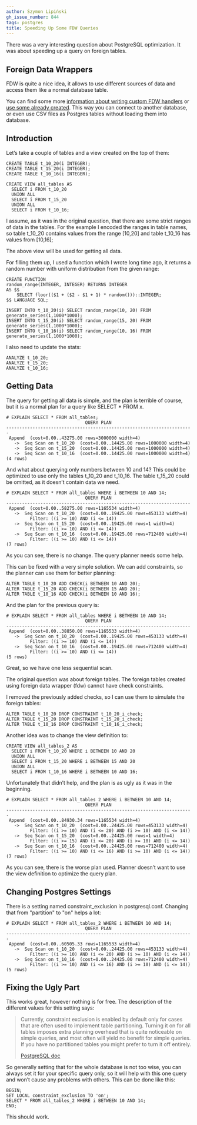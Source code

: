 ```yaml
---
author: Szymon Lipiński
gh_issue_number: 844
tags: postgres
title: Speeding Up Some FDW Queries
---
```


There was a very interesting question about PostgreSQL optimization. It was about speeding up a query on foreign tables.

## Foreign Data Wrappers

FDW is quite a nice idea, it allows to use different sources of data and access them like a normal database table.

You can find some more [information about writing custom FDW handlers](http://www.postgresql.org/docs/9.2/static/fdwhandler.html) or [use some already created](http://wiki.postgresql.org/wiki/Foreign_data_wrappers). This way you can connect to another database, or even use CSV files as Postgres tables without loading them into database.

## Introduction

Let’s take a couple of tables and a view created on the top of them:

```
CREATE TABLE t_10_20(i INTEGER);
CREATE TABLE t_15_20(i INTEGER);
CREATE TABLE t_10_16(i INTEGER);

CREATE VIEW all_tables AS
  SELECT i FROM t_10_20
  UNION ALL
  SELECT i FROM t_15_20
  UNION ALL
  SELECT i FROM t_10_16;
```

I assume, as it was in the original question, that there are some strict ranges of data in the tables. For the example I encoded the ranges in table names, so table t_10_20 contains values from the range [10,20] and table t_10_16 has values from [10,16];

The above view will be used for getting all data.

For filling them up, I used a function which I wrote long time ago, it returns a random number with uniform distribution from the given range:

```
CREATE FUNCTION
random_range(INTEGER, INTEGER) RETURNS INTEGER
AS $$
    SELECT floor(($1 + ($2 - $1 + 1) * random()))::INTEGER;
$$ LANGUAGE SQL;

INSERT INTO t_10_20(i) SELECT random_range(10, 20) FROM generate_series(1,1000*1000);
INSERT INTO t_15_20(i) SELECT random_range(15, 20) FROM generate_series(1,1000*1000);
INSERT INTO t_10_16(i) SELECT random_range(10, 16) FROM generate_series(1,1000*1000);
```

I also need to update the stats:

```
ANALYZE t_10_20;
ANALYZE t_15_20;
ANALYZE t_10_16;
```

## Getting Data

The query for getting all data is simple, and the plan is terrible of course, but it is a normal plan for a query like SELECT * FROM x.

```
# EXPLAIN SELECT * FROM all_tables;
                              QUERY PLAN
-----------------------------------------------------------------------
 Append  (cost=0.00..43275.00 rows=3000000 width=4)
   ->  Seq Scan on t_10_20  (cost=0.00..14425.00 rows=1000000 width=4)
   ->  Seq Scan on t_15_20  (cost=0.00..14425.00 rows=1000000 width=4)
   ->  Seq Scan on t_10_16  (cost=0.00..14425.00 rows=1000000 width=4)
(4 rows)
```

And what about querying only numbers between 10 and 14? This could be optimized to use only the tables t_10_20 and t_10_16. The table t_15_20 could be omitted, as it doesn’t contain data we need.

```
# EXPLAIN SELECT * FROM all_tables WHERE i BETWEEN 10 AND 14;
                              QUERY PLAN
----------------------------------------------------------------------
 Append  (cost=0.00..58275.00 rows=1165534 width=4)
   ->  Seq Scan on t_10_20  (cost=0.00..19425.00 rows=453133 width=4)
         Filter: ((i >= 10) AND (i <= 14))
   ->  Seq Scan on t_15_20  (cost=0.00..19425.00 rows=1 width=4)
         Filter: ((i >= 10) AND (i <= 14))
   ->  Seq Scan on t_10_16  (cost=0.00..19425.00 rows=712400 width=4)
         Filter: ((i >= 10) AND (i <= 14))
(7 rows)
```

As you can see, there is no change. The query planner needs some help.

This can be fixed with a very simple solution. We can add constraints, so the planner can use them for better planning:

```
ALTER TABLE t_10_20 ADD CHECK(i BETWEEN 10 AND 20);
ALTER TABLE t_15_20 ADD CHECK(i BETWEEN 15 AND 20);
ALTER TABLE t_10_16 ADD CHECK(i BETWEEN 10 AND 16);
```

And the plan for the previous query is:

```
# EXPLAIN SELECT * FROM all_tables WHERE i BETWEEN 10 AND 14;
                              QUERY PLAN
----------------------------------------------------------------------
 Append  (cost=0.00..38850.00 rows=1165533 width=4)
   ->  Seq Scan on t_10_20  (cost=0.00..19425.00 rows=453133 width=4)
         Filter: ((i >= 10) AND (i <= 14))
   ->  Seq Scan on t_10_16  (cost=0.00..19425.00 rows=712400 width=4)
         Filter: ((i >= 10) AND (i <= 14))
(5 rows)
```

Great, so we have one less sequential scan.

The original question was about foreign tables. The foreign tables created using foreign data wrapper (fdw) cannot have check constraints.

I removed the previously added checks, so I can use them to simulate the foreign tables:

```
ALTER TABLE t_10_20 DROP CONSTRAINT t_10_20_i_check;
ALTER TABLE t_15_20 DROP CONSTRAINT t_15_20_i_check;
ALTER TABLE t_10_16 DROP CONSTRAINT t_10_16_i_check;
```

Another idea was to change the view definition to:

```
CREATE VIEW all_tables_2 AS
  SELECT i FROM t_10_20 WHERE i BETWEEN 10 AND 20
  UNION ALL
  SELECT i FROM t_15_20 WHERE i BETWEEN 15 AND 20
  UNION ALL
  SELECT i FROM t_10_16 WHERE i BETWEEN 10 AND 16;
```

Unfortunately that didn’t help, and the plan is as ugly as it was in the beginning.

```
# EXPLAIN SELECT * FROM all_tables_2 WHERE i BETWEEN 10 AND 14;
                              QUERY PLAN
-----------------------------------------------------------------------
 Append  (cost=0.00..84930.34 rows=1165534 width=4)
   ->  Seq Scan on t_10_20  (cost=0.00..24425.00 rows=453133 width=4)
         Filter: ((i >= 10) AND (i <= 20) AND (i >= 10) AND (i <= 14))
   ->  Seq Scan on t_15_20  (cost=0.00..24425.00 rows=1 width=4)
         Filter: ((i >= 15) AND (i <= 20) AND (i >= 10) AND (i <= 14))
   ->  Seq Scan on t_10_16  (cost=0.00..24425.00 rows=712400 width=4)
         Filter: ((i >= 10) AND (i <= 16) AND (i >= 10) AND (i <= 14))
(7 rows)
```

As you can see, there is the worse plan used. Planner doesn’t want to use the view definition to optimize the query plan.

## Changing Postgres Settings

There is a setting named constraint_exclusion in postgresql.conf. Changing that from "partition" to "on" helps a lot:

```
# EXPLAIN SELECT * FROM all_tables_2 WHERE i BETWEEN 10 AND 14;
                              QUERY PLAN
-----------------------------------------------------------------------
 Append  (cost=0.00..60505.33 rows=1165533 width=4)
   ->  Seq Scan on t_10_20  (cost=0.00..24425.00 rows=453133 width=4)
         Filter: ((i >= 10) AND (i <= 20) AND (i >= 10) AND (i <= 14))
   ->  Seq Scan on t_10_16  (cost=0.00..24425.00 rows=712400 width=4)
         Filter: ((i >= 10) AND (i <= 16) AND (i >= 10) AND (i <= 14))
(5 rows)
```

## Fixing the Ugly Part

This works great, however nothing is for free. The description of the different values for this setting says:

>
>
>
> Currently, constraint exclusion is enabled by default only for cases that are often used to implement table partitioning. Turning it on for all tables imposes extra planning overhead that is quite noticeable on simple queries, and most often will yield no benefit for simple queries. If you have no partitioned tables you might prefer to turn it off entirely.
>
>
>
>
> [PostgreSQL doc](http://www.postgresql.org/docs/9.1/static/runtime-config-query.html#GUC-CONSTRAINT-EXCLUSION)
>
>
>

So generally setting that for the whole database is not too wise, you can always set it for your specific query only, so it will help with this one query and won’t cause any problems with others. This can be done like this:

```
BEGIN;
SET LOCAL constraint_exclusion TO 'on';
SELECT * FROM all_tables_2 WHERE i BETWEEN 10 AND 14;
END;
```

This should work.
